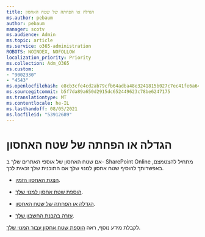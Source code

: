 ```yaml
---
title: הגדלה או הפחתה של שטח האחסון
ms.author: pebaum
author: pebaum
manager: scotv
ms.audience: Admin
ms.topic: article
ms.service: o365-administration
ROBOTS: NOINDEX, NOFOLLOW
localization_priority: Priority
ms.collection: Adm_O365
ms.custom:
- "9002330"
- "4543"
ms.openlocfilehash: e8cb3cfe4cd2ab79cfb64adba48e3241815b027c7ec41fe6a640ba7baa34ae7e
ms.sourcegitcommit: b5f7da89a650d2915dc652449623c78be6247175
ms.translationtype: MT
ms.contentlocale: he-IL
ms.lasthandoff: 08/05/2021
ms.locfileid: "53912689"
---
```

# <a name="increase-or-decrease-storage"></a>הגדלה או הפחתה של שטח האחסון

אם שטח האחסון של אוספי האתרים שלך ב- SharePoint Online מתחיל להצטמצם, באפשרותך להוסיף שטח אחסון למנוי שלך אם התוכנית שלך זכאית לכך. 

- [הצגת האחסון הזמין](https://docs.microsoft.com/microsoft-365/commerce/add-storage-space?view=o365-worldwide#view-available-storage). 

- [הוספת שטח אחסון למנוי שלך](https://docs.microsoft.com/microsoft-365/commerce/add-storage-space?view=o365-worldwide#add-storage-to-your-subscription). 

- [הגדלה או הפחתה של שטח האחסון](https://docs.microsoft.com/microsoft-365/commerce/add-storage-space?view=o365-worldwide#increase-or-decrease-storage). 

- [עזרה בהבנת החשבון שלך](https://docs.microsoft.com/microsoft-365/commerce/billing-and-payments/understand-your-invoice?view=o365-worldwide).

לקבלת מידע נוסף, ראה [הוספת שטח אחסון עבור המנוי שלך](https://docs.microsoft.com/microsoft-365/commerce/add-storage-space?view=o365-worldwide). 
